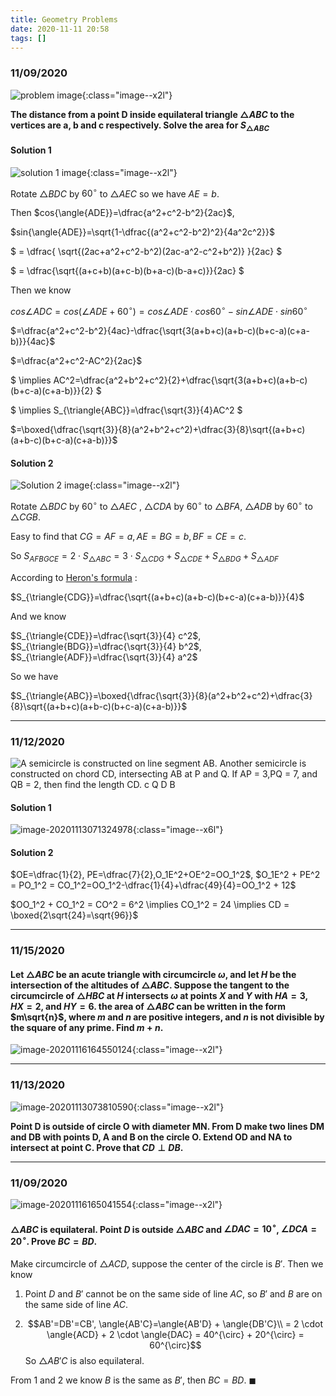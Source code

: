 ```yaml
---
title: Geometry Problems
date: 2020-11-11 20:58
tags: []
---
```


### 11/09/2020

![problem image](/assets/images/image-20201109101018448.png){:class="image--x2l"}

**The distance from a point D inside equilateral triangle $\triangle{ABC}$ to the vertices are a, b and c respectively. Solve the area for $S_{\triangle{ABC}}$**

#### Solution 1

![solution 1 image](/assets/images/image-20201109101623268.png){:class="image--x2l"}

Rotate $\triangle{BDC}$ by $60^{\circ}$ to $\triangle{AEC}$ so we have $AE=b$.

Then $cos{\angle{ADE}}=\dfrac{a^2+c^2-b^2}{2ac}$,

$sin{\angle{ADE}}=\sqrt{1-\dfrac{(a^2+c^2-b^2)^2}{4a^2c^2}}$

$ = \dfrac{ \sqrt{(2ac+a^2+c^2-b^2)(2ac-a^2-c^2+b^2)} }{2ac} $

$ = \dfrac{\sqrt{(a+c+b)(a+c-b)(b+a-c)(b-a+c)}}{2ac} $

Then we know

$cos{\angle{ADC}}=cos(\angle{ADE}+60^{\circ})=cos{\angle{ADE}} \cdot cos60^{\circ} - sin{\angle{ADE}} \cdot sin{60^{\circ}}$

$=\dfrac{a^2+c^2-b^2}{4ac}-\dfrac{\sqrt{3(a+b+c)(a+b-c)(b+c-a)(c+a-b)}}{4ac}$

$=\dfrac{a^2+c^2-AC^2}{2ac}$

$ \implies AC^2=\dfrac{a^2+b^2+c^2}{2}+\dfrac{\sqrt{3(a+b+c)(a+b-c)(b+c-a)(c+a-b)}}{2} $

$ \implies S_{\triangle{ABC}}=\dfrac{\sqrt{3}}{4}AC^2 $

$=\boxed{\dfrac{\sqrt{3}}{8}(a^2+b^2+c^2)+\dfrac{3}{8}\sqrt{(a+b+c)(a+b-c)(b+c-a)(c+a-b)}}$

#### Solution 2

![Solution 2 image](/assets/images/image-20201112142202515.png){:class="image--x2l"}

Rotate $\triangle{BDC}$ by $60^{\circ}$ to $\triangle{AEC}$ , $\triangle{CDA}$ by $60^{\circ}$ to $\triangle{BFA}$, $\triangle{ADB}$ by $60^{\circ}$ to $\triangle{CGB}$.

Easy to find that $CG=AF=a, AE=BG=b, BF=CE=c$.

So $S_{AFBGCE}=2 \cdot S_{\triangle{ABC}}=3 \cdot S_{\triangle{CDG}} + S_{\triangle{CDE}} + S_{\triangle{BDG}} + S_{\triangle{ADF}}$

According to [Heron's formula](https://en.wikipedia.org/wiki/Heron%27s_formula) :

$S_{\triangle{CDG}}=\dfrac{\sqrt{(a+b+c)(a+b-c)(b+c-a)(c+a-b)}}{4}$

And we know

$S_{\triangle{CDE}}=\dfrac{\sqrt{3}}{4} c^2$, $S_{\triangle{BDG}}=\dfrac{\sqrt{3}}{4} b^2$, $S_{\triangle{ADF}}=\dfrac{\sqrt{3}}{4} a^2$

So we have

$S_{\triangle{ABC}}=\boxed{\dfrac{\sqrt{3}}{8}(a^2+b^2+c^2)+\dfrac{3}{8}\sqrt{(a+b+c)(a+b-c)(b+c-a)(c+a-b)}}$

---

### 11/12/2020

![A semicircle is constructed on line segment AB. Another  semicircle is constructed on chord CD, intersecting AB  at P and Q. If AP = 3,PQ = 7, and QB = 2, then  find the length CD.  c  Q  D  B ](/assets/images/clip_image001.jpg)

####  Solution 1

![image-20201113071324978](/assets/images/image-20201113071324978.png){:class="image--x6l"}

#### Solution 2

$OE=\dfrac{1}{2}, PE=\dfrac{7}{2},O_1E^2+OE^2=OO_1^2$, $O_1E^2 + PE^2 = PO_1^2 = CO_1^2=OO_1^2-\dfrac{1}{4}+\dfrac{49}{4}=OO_1^2 + 12$

$OO_1^2 + CO_1^2 = CO^2 = 6^2 \implies CO_1^2 = 24 \implies CD = \boxed{2\sqrt{24}=\sqrt{96}}$

---

### 11/15/2020

#### Let $\triangle{ABC}$ be an acute triangle with circumcircle $\omega$, and let $H$ be the intersection of the altitudes of $\triangle{ABC}$. Suppose the tangent to the circumcircle of $\triangle{HBC}$ at $H$ intersects $\omega$ at points $X$ and $Y$ with $HA=3$, $HX=2$, and $HY=6$. the area of $\triangle{ABC}$ can be written in the form $m\sqrt{n}$, where $m$ and $n$ are positive integers, and $n$ is not divisible by the square of any prime. Find $m+n$.

![image-20201116164550124](/assets/images/image-20201116164550124.png){:class="image--x2l"}

---

### 11/13/2020

![image-20201113073810590](/assets/images/image-20201113073810590.png){:class="image--x2l"}

**Point D is outside of circle O with diameter MN. From D make two lines DM and DB with points D, A and B on the circle O. Extend OD and NA to intersect at point C. Prove that $CD \perp DB$.**

---

### 11/09/2020

![image-20201116165041554](/assets/images/image-20201116165041554.png){:class="image--x2l"}

#### $\triangle{ABC}$ is equilateral. Point $D$ is outside $\triangle{ABC}$ and $\angle{DAC}=10^{\circ}$, $\angle{DCA}=20^{\circ}$. Prove $BC=BD$.

Make circumcircle of $\triangle{ACD}$, suppose the center of the circle is $B'$. Then we know

1. Point $D$ and $B'$ cannot be on the same side of line $AC$, so $B'$ and $B$ are on the same side of line $AC$.

2. $$AB'=DB'=CB', \angle{AB'C}=\angle{AB'D} + \angle{DB'C}\\ = 2 \cdot \angle{ACD} + 2 \cdot \angle{DAC} = 40^{\circ} + 20^{\circ} = 60^{\circ}$$ So $\triangle{AB'C}$ is also equilateral.

From 1 and 2 we know $B$ is the same as $B'$, then $BC=BD$. $\blacksquare$
